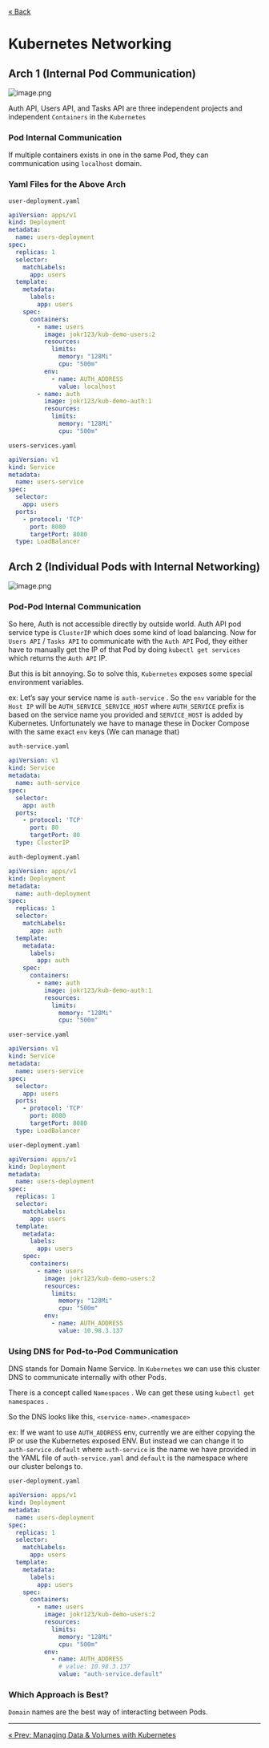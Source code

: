 
[&laquo; Back](11.%20Managing%20Data%20&%20Volumes%20with%20Kubernetes.md)

# Kubernetes Networking

## Arch 1 (Internal Pod Communication)

![image.png](Assets/Kubernetes%20Networking/image.png)

Auth API, Users API, and Tasks API are three independent projects and independent `Containers` in the `Kubernetes` 

### Pod Internal Communication

If multiple containers exists in one in the same Pod, they can communication using `localhost` domain.

### Yaml Files for the Above Arch

`user-deployment.yaml` 

```yaml
apiVersion: apps/v1
kind: Deployment
metadata:
  name: users-deployment
spec:
  replicas: 1
  selector:
    matchLabels:
      app: users
  template:
    metadata:
      labels:
        app: users
    spec:
      containers:
        - name: users
          image: jokr123/kub-demo-users:2
          resources:
            limits:
              memory: "128Mi"
              cpu: "500m"
          env:
            - name: AUTH_ADDRESS
              value: localhost
        - name: auth
          image: jokr123/kub-demo-auth:1
          resources:
            limits:
              memory: "128Mi"
              cpu: "500m"

```

`users-services.yaml` 

```yaml
apiVersion: v1
kind: Service
metadata:
  name: users-service
spec:
  selector:
    app: users
  ports:
    - protocol: 'TCP'
      port: 8080
      targetPort: 8080
  type: LoadBalancer

```

## Arch 2 (Individual Pods with Internal Networking)

![image.png](Assets/Kubernetes%20Networking/image%201.png)

### Pod-Pod Internal Communication

So here, Auth is not accessible directly by outside world. Auth API pod service type is `ClusterIP` which does some kind of load balancing. Now for `Users API` / `Tasks API` to communicate with the `Auth API` Pod, they either have to manually get the IP of that Pod by doing `kubectl get services` which returns the `Auth API` IP.

But this is bit annoying. So to solve this, `Kubernetes` exposes some special environment variables. 

ex: Let’s say your service name is `auth-service` . So the `env` variable for the `Host IP` will be `AUTH_SERVICE_SERVICE_HOST` where `AUTH_SERVICE` prefix is based on the service name you provided and `SERVICE_HOST` is added by Kubernetes. Unfortunately we have to manage these in Docker Compose with the same exact `env` keys (We can manage that)

`auth-service.yaml` 

```yaml
apiVersion: v1
kind: Service
metadata:
  name: auth-service
spec:
  selector:
    app: auth
  ports:
    - protocol: 'TCP'
      port: 80
      targetPort: 80
  type: ClusterIP

```

`auth-deployment.yaml` 

```yaml
apiVersion: apps/v1
kind: Deployment
metadata:
  name: auth-deployment
spec:
  replicas: 1
  selector:
    matchLabels:
      app: auth
  template:
    metadata:
      labels:
        app: auth
    spec:
      containers:
        - name: auth
          image: jokr123/kub-demo-auth:1
          resources:
            limits:
              memory: "128Mi"
              cpu: "500m"
```

`user-service.yaml`

```yaml
apiVersion: v1
kind: Service
metadata:
  name: users-service
spec:
  selector:
    app: users
  ports:
    - protocol: 'TCP'
      port: 8080
      targetPort: 8080
  type: LoadBalancer

```

`user-deployment.yaml` 

```yaml
apiVersion: apps/v1
kind: Deployment
metadata:
  name: users-deployment
spec:
  replicas: 1
  selector:
    matchLabels:
      app: users
  template:
    metadata:
      labels:
        app: users
    spec:
      containers:
        - name: users
          image: jokr123/kub-demo-users:2
          resources:
            limits:
              memory: "128Mi"
              cpu: "500m"
          env:
            - name: AUTH_ADDRESS
              value: 10.98.3.137

```

### Using DNS for Pod-to-Pod Communication

DNS stands for Domain Name Service. In `Kubernetes` we can use this cluster DNS to communicate internally with other Pods.

There is a concept called `Namespaces` . We can get these using `kubectl get namespaces` .

So the DNS looks like this, `<service-name>.<namespace>` 

ex: If we want to use `AUTH_ADDRESS` env, currently we are either copying the IP or use the Kubernetes exposed ENV. But instead we can change it to `auth-service.default` where `auth-service` is the name we have provided in the YAML file of `auth-service.yaml` and `default` is the namespace where our cluster belongs to.

`user-deployment.yaml` 

```yaml
apiVersion: apps/v1
kind: Deployment
metadata:
  name: users-deployment
spec:
  replicas: 1
  selector:
    matchLabels:
      app: users
  template:
    metadata:
      labels:
        app: users
    spec:
      containers:
        - name: users
          image: jokr123/kub-demo-users:2
          resources:
            limits:
              memory: "128Mi"
              cpu: "500m"
          env:
            - name: AUTH_ADDRESS
              # value: 10.98.3.137
              value: "auth-service.default"

```

### Which Approach is Best?

`Domain` names are the best way of interacting between Pods.

---
[&laquo; Prev: Managing Data & Volumes with Kubernetes](11.%20Managing%20Data%20&%20Volumes%20with%20Kubernetes.md)